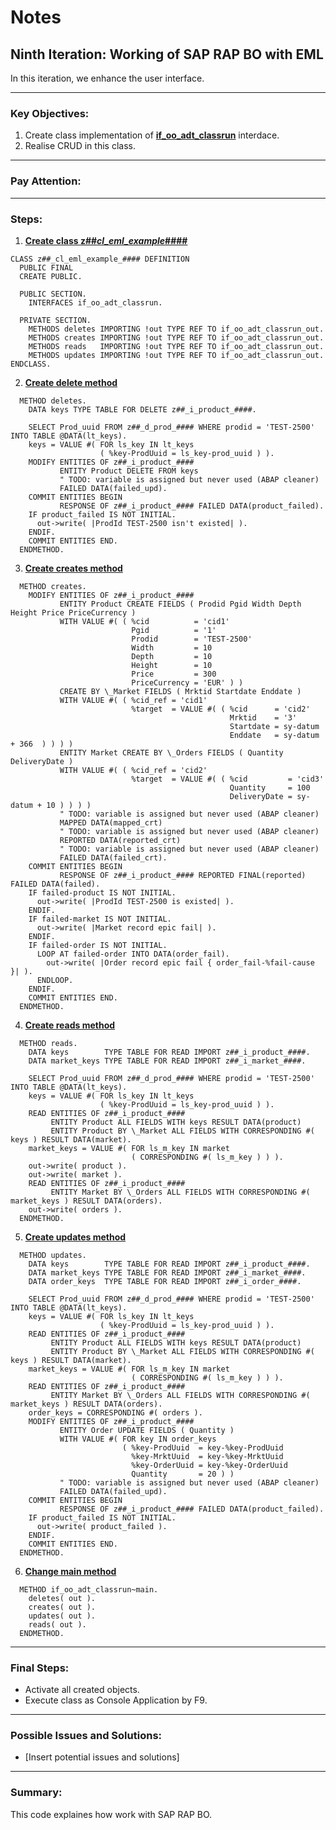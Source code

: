 # Notes

## Ninth Iteration: Working of SAP RAP BO with EML

In this iteration, we enhance the user interface.

---

### Key Objectives:

1. Create class implementation of **[if_oo_adt_classrun](./09_others#z##_cl_eml_example_)** interdace.
2. Realise CRUD in this class.

---

### Pay Attention:

---

### Steps:

1. **[Create class z##_cl_eml_example_####](./00_tables.md#z##_s_ext_incl_prod_)**

```ABAP
CLASS z##_cl_eml_example_#### DEFINITION
  PUBLIC FINAL
  CREATE PUBLIC.

  PUBLIC SECTION.
    INTERFACES if_oo_adt_classrun.

  PRIVATE SECTION.
    METHODS deletes IMPORTING !out TYPE REF TO if_oo_adt_classrun_out.
    METHODS creates IMPORTING !out TYPE REF TO if_oo_adt_classrun_out.
    METHODS reads   IMPORTING !out TYPE REF TO if_oo_adt_classrun_out.
    METHODS updates IMPORTING !out TYPE REF TO if_oo_adt_classrun_out.
ENDCLASS.
```

2. **[Create delete method](./00_tables.md#z##_s_ext_incl_mrkt_)**

```ABAP
  METHOD deletes.
    DATA keys TYPE TABLE FOR DELETE z##_i_product_####.

    SELECT Prod_uuid FROM z##_d_prod_#### WHERE prodid = 'TEST-2500' INTO TABLE @DATA(lt_keys).
    keys = VALUE #( FOR ls_key IN lt_keys
                    ( %key-ProdUuid = ls_key-prod_uuid ) ).
    MODIFY ENTITIES OF z##_i_product_####
           ENTITY Product DELETE FROM keys
           " TODO: variable is assigned but never used (ABAP cleaner)
           FAILED DATA(failed_upd).
    COMMIT ENTITIES BEGIN
           RESPONSE OF z##_i_product_#### FAILED DATA(product_failed).
    IF product_failed IS NOT INITIAL.
      out->write( |ProdId TEST-2500 isn't existed| ).
    ENDIF.
    COMMIT ENTITIES END.
  ENDMETHOD.
```

3. **[Create creates method](./00_tables.md#z##_s_ext_incl_mrkt_)**

```ABAP
  METHOD creates.
    MODIFY ENTITIES OF z##_i_product_####
           ENTITY Product CREATE FIELDS ( Prodid Pgid Width Depth Height Price PriceCurrency )
           WITH VALUE #( ( %cid          = 'cid1'
                           Pgid          = '1'
                           Prodid        = 'TEST-2500'
                           Width         = 10
                           Depth         = 10
                           Height        = 10
                           Price         = 300
                           PriceCurrency = 'EUR' ) )
           CREATE BY \_Market FIELDS ( Mrktid Startdate Enddate )
           WITH VALUE #( ( %cid_ref = 'cid1'
                           %target  = VALUE #( ( %cid      = 'cid2'
                                                 Mrktid    = '3'
                                                 Startdate = sy-datum
                                                 Enddate   = sy-datum + 366  ) ) ) )
           ENTITY Market CREATE BY \_Orders FIELDS ( Quantity DeliveryDate )
           WITH VALUE #( ( %cid_ref = 'cid2'
                           %target  = VALUE #( ( %cid         = 'cid3'
                                                 Quantity     = 100
                                                 DeliveryDate = sy-datum + 10 ) ) ) )
           " TODO: variable is assigned but never used (ABAP cleaner)
           MAPPED DATA(mapped_crt)
           " TODO: variable is assigned but never used (ABAP cleaner)
           REPORTED DATA(reported_crt)
           " TODO: variable is assigned but never used (ABAP cleaner)
           FAILED DATA(failed_crt).
    COMMIT ENTITIES BEGIN
           RESPONSE OF z##_i_product_#### REPORTED FINAL(reported) FAILED DATA(failed).
    IF failed-product IS NOT INITIAL.
      out->write( |ProdId TEST-2500 is existed| ).
    ENDIF.
    IF failed-market IS NOT INITIAL.
      out->write( |Market record epic fail| ).
    ENDIF.
    IF failed-order IS NOT INITIAL.
      LOOP AT failed-order INTO DATA(order_fail).
        out->write( |Order record epic fail { order_fail-%fail-cause }| ).
      ENDLOOP.
    ENDIF.
    COMMIT ENTITIES END.
  ENDMETHOD.
```

4. **[Create reads method](./00_tables.md#z##_s_ext_incl_mrkt_)**

```ABAP
  METHOD reads.
    DATA keys        TYPE TABLE FOR READ IMPORT z##_i_product_####.
    DATA market_keys TYPE TABLE FOR READ IMPORT z##_i_market_####.

    SELECT Prod_uuid FROM z##_d_prod_#### WHERE prodid = 'TEST-2500' INTO TABLE @DATA(lt_keys).
    keys = VALUE #( FOR ls_key IN lt_keys
                    ( %key-ProdUuid = ls_key-prod_uuid ) ).
    READ ENTITIES OF z##_i_product_####
         ENTITY Product ALL FIELDS WITH keys RESULT DATA(product)
         ENTITY Product BY \_Market ALL FIELDS WITH CORRESPONDING #( keys ) RESULT DATA(market).
    market_keys = VALUE #( FOR ls_m_key IN market
                           ( CORRESPONDING #( ls_m_key ) ) ).
    out->write( product ).
    out->write( market ).
    READ ENTITIES OF z##_i_product_####
         ENTITY Market BY \_Orders ALL FIELDS WITH CORRESPONDING #( market_keys ) RESULT DATA(orders).
    out->write( orders ).
  ENDMETHOD.
```

5. **[Create updates method](./00_tables.md#z##_s_ext_incl_mrkt_)**

```ABAP
  METHOD updates.
    DATA keys        TYPE TABLE FOR READ IMPORT z##_i_product_####.
    DATA market_keys TYPE TABLE FOR READ IMPORT z##_i_market_####.
    DATA order_keys  TYPE TABLE FOR READ IMPORT z##_i_order_####.

    SELECT Prod_uuid FROM z##_d_prod_#### WHERE prodid = 'TEST-2500' INTO TABLE @DATA(lt_keys).
    keys = VALUE #( FOR ls_key IN lt_keys
                    ( %key-ProdUuid = ls_key-prod_uuid ) ).
    READ ENTITIES OF z##_i_product_####
         ENTITY Product ALL FIELDS WITH keys RESULT DATA(product)
         ENTITY Product BY \_Market ALL FIELDS WITH CORRESPONDING #( keys ) RESULT DATA(market).
    market_keys = VALUE #( FOR ls_m_key IN market
                           ( CORRESPONDING #( ls_m_key ) ) ).
    READ ENTITIES OF z##_i_product_####
         ENTITY Market BY \_Orders ALL FIELDS WITH CORRESPONDING #( market_keys ) RESULT DATA(orders).
    order_keys = CORRESPONDING #( orders ).
    MODIFY ENTITIES OF z##_i_product_####
           ENTITY Order UPDATE FIELDS ( Quantity )
           WITH VALUE #( FOR key IN order_keys
                         ( %key-ProdUuid  = key-%key-ProdUuid
                           %key-MrktUuid  = key-%key-MrktUuid
                           %key-OrderUuid = key-%key-OrderUuid
                           Quantity       = 20 ) )
           " TODO: variable is assigned but never used (ABAP cleaner)
           FAILED DATA(failed_upd).
    COMMIT ENTITIES BEGIN
           RESPONSE OF z##_i_product_#### FAILED DATA(product_failed).
    IF product_failed IS NOT INITIAL.
      out->write( product_failed ).
    ENDIF.
    COMMIT ENTITIES END.
  ENDMETHOD.
```

6. **[Change main method](./00_tables.md#z##_s_ext_incl_mrkt_)**

```ABAP
  METHOD if_oo_adt_classrun~main.
    deletes( out ).
    creates( out ).
    updates( out ).
    reads( out ).
  ENDMETHOD.
```

---

### Final Steps:

- Activate all created objects.
- Execute class as Console Application by F9.

---

### Possible Issues and Solutions:

- [Insert potential issues and solutions]

---

### Summary:

This code explaines how work with SAP RAP BO.